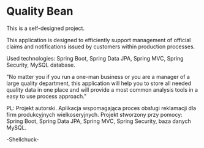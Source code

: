 # Quality Bean

This is a self-designed project.

This application is designed to efficiently support management of official claims and notifications issued by customers within production processes.

Used technologies: Spring Boot, Spring Data JPA, Spring MVC, Spring Security, MySQL database.

"No matter you if you run a one-man business or you are a manager of a large quality department, this application will help you to store all needed quality data in one place and will provide a most common analysis tools in a easy to use process approach."


PL: Projekt autorski.
Aplikacja wspomagająca proces obsługi reklamacji dla firm produkcyjnych wielkoseryjnych. Projekt stworzony przy pomocy: Spring Boot, Spring Data JPA, Spring MVC, Spring Security, baza danych MySQL.

-Shellchuck-

